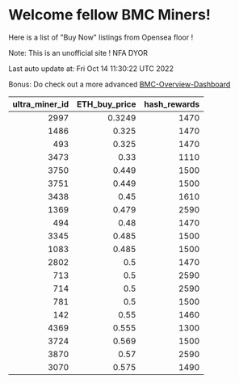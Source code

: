 # Welcome fellow BMC Miners!
Here is a list of "Buy Now" listings from Opensea floor !

Note: This is an unofficial site ! NFA DYOR

Last auto update at: Fri Oct 14 11:30:22 UTC 2022

Bonus: Do check out a more advanced [BMC-Overview-Dashboard](https://dune.com/defifunk/BMC-Overview-Dashboard)


|   ultra_miner_id |   ETH_buy_price |   hash_rewards |
|-----------------:|----------------:|---------------:|
|             2997 |          0.3249 |           1470 |
|             1486 |          0.325  |           1470 |
|              493 |          0.325  |           1470 |
|             3473 |          0.33   |           1110 |
|             3750 |          0.449  |           1500 |
|             3751 |          0.449  |           1500 |
|             3438 |          0.45   |           1610 |
|             1369 |          0.479  |           2590 |
|              494 |          0.48   |           1470 |
|             3345 |          0.485  |           1500 |
|             1083 |          0.485  |           1500 |
|             2802 |          0.5    |           1470 |
|              713 |          0.5    |           2590 |
|              714 |          0.5    |           2590 |
|              781 |          0.5    |           1500 |
|              142 |          0.55   |           1460 |
|             4369 |          0.555  |           1300 |
|             3724 |          0.569  |           1500 |
|             3870 |          0.57   |           2590 |
|             3070 |          0.575  |           1490 |